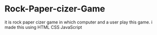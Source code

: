 # Rock-Paper-cizer-Game
it is rock paper cizer game in which computer and a user play this game. i made this using HTML CSS JavaScript
